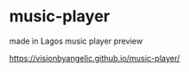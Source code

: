 # music-player
made in Lagos music player
preview 

https://visionbyangelic.github.io/music-player/
